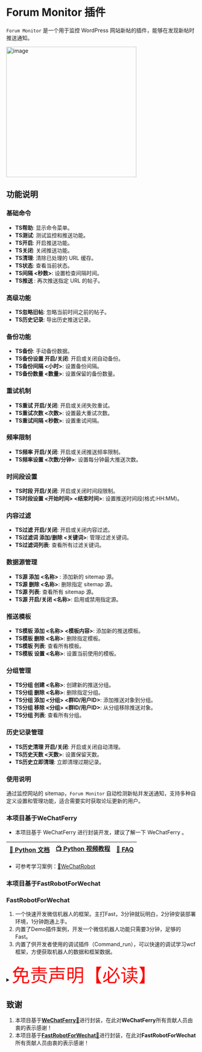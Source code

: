 # Forum Monitor 插件

`Forum Monitor` 是一个用于监控 WordPress 网站新帖的插件，能够在发现新帖时推送通知。

<img width="345" alt="image" src="https://github.com/user-attachments/assets/733e5aeb-9d43-4ee9-9545-c6432857ccd5" />


## 功能说明

### 基础命令
- **TS帮助**: 显示命令菜单。
- **TS测试**: 测试监控和推送功能。
- **TS开启**: 开启推送功能。
- **TS关闭**: 关闭推送功能。
- **TS清理**: 清除已处理的 URL 缓存。
- **TS状态**: 查看当前状态。
- **TS间隔 <秒数>**: 设置检查间隔时间。
- **TS推送 <URL>**: 再次推送指定 URL 的帖子。

### 高级功能
- **TS忽略旧帖**: 忽略当前时间之前的帖子。
- **TS历史记录**: 导出历史推送记录。

### 备份功能
- **TS备份**: 手动备份数据。
- **TS备份设置 开启/关闭**: 开启或关闭自动备份。
- **TS备份间隔 <小时>**: 设置备份间隔。
- **TS备份数量 <数量>**: 设置保留的备份数量。

### 重试机制
- **TS重试 开启/关闭**: 开启或关闭失败重试。
- **TS重试次数 <次数>**: 设置最大重试次数。
- **TS重试间隔 <秒数>**: 设置重试间隔。

### 频率限制
- **TS频率 开启/关闭**: 开启或关闭推送频率限制。
- **TS频率设置 <次数/分钟>**: 设置每分钟最大推送次数。

### 时间段设置
- **TS时段 开启/关闭**: 开启或关闭时间段限制。
- **TS时段设置 <开始时间> <结束时间>**: 设置推送时间段(格式:HH:MM)。

### 内容过滤
- **TS过滤 开启/关闭**: 开启或关闭内容过滤。
- **TS过滤词 添加/删除 <关键词>**: 管理过滤关键词。
- **TS过滤词列表**: 查看所有过滤关键词。

### 数据源管理
- **TS源 添加 <名称> <URL>**: 添加新的 sitemap 源。
- **TS源 删除 <名称>**: 删除指定 sitemap 源。
- **TS源 列表**: 查看所有 sitemap 源。
- **TS源 开启/关闭 <名称>**: 启用或禁用指定源。

### 推送模板
- **TS模板 添加 <名称> <模板内容>**: 添加新的推送模板。
- **TS模板 删除 <名称>**: 删除指定模板。
- **TS模板 列表**: 查看所有模板。
- **TS模板 设置 <名称>**: 设置当前使用的模板。

### 分组管理
- **TS分组 创建 <名称>**: 创建新的推送分组。
- **TS分组 删除 <名称>**: 删除指定分组。
- **TS分组 添加 <分组> <群ID/用户ID>**: 添加推送对象到分组。
- **TS分组 移除 <分组> <群ID/用户ID>**: 从分组移除推送对象。
- **TS分组 列表**: 查看所有分组。

### 历史记录管理
- **TS历史清理 开启/关闭**: 开启或关闭自动清理。
- **TS历史天数 <天数>**: 设置保留天数。
- **TS历史立即清理**: 立即清理过期记录。

### 使用说明

通过监控网站的 sitemap，`Forum Monitor` 自动检测新帖并发送通知，支持多种自定义设置和管理功能，适合需要实时获取论坛更新的用户。

### 本项目基于WeChatFerry
* 本项目基于 WeChatFerry 进行封装开发，建议了解一下 WeChatFerry 。

|[📖 Python 文档](https://wechatferry.readthedocs.io/)|[📺 Python 视频教程](https://mp.weixin.qq.com/s/APdjGyZ2hllXxyG_sNCfXQ)|[🙋 FAQ](https://mp.weixin.qq.com/s/YvgFFhF6D-79kXDzRqtg6w)|
|:-:|:-:|:-:|

* 可参考学习案例：[🤖WeChatRobot](https://github.com/lich0821/WeChatRobot)

### 本项目基于FastRobotForWechat

### FastRobotForWechat

1. 一个快速开发微信机器人的框架。主打Fast，3分钟就玩明白，2分钟安装部署环境，1分钟跑通上手。<br/>
2. 内置了Demo插件案例，开发一个微信机器人功能只需要3分钟，足够的Fast。<br/>
3. 内置了供开发者使用的调试插件（Command_run），可以快速的调试学习wcf框架，方便获取机器人的数据和框架数据。

<details><summary><font color="red" size="12">免责声明【必读】</font></summary>

本工具仅供学习和技术研究使用，不得用于任何商业或非法行为，否则后果自负。

本工具的作者不对本工具的安全性、完整性、可靠性、有效性、正确性或适用性做任何明示或暗示的保证，也不对本工具的使用或滥用造成的任何直接或间接的损失、责任、索赔、要求或诉讼承担任何责任。

本工具的作者保留随时修改、更新、删除或终止本工具的权利，无需事先通知或承担任何义务。

本工具的使用者应遵守相关法律法规，尊重微信的版权和隐私，不得侵犯微信或其他第三方的合法权益，不得从事任何违法或不道德的行为。

本工具的使用者在下载、安装、运行或使用本工具时，即表示已阅读并同意本免责声明。如有异议，请立即停止使用本工具，并删除所有相关文件。

</details>


## 致谢
1. 本项目基于<strong>[WeChatFerry🤖](https://github.com/lich0821/WeChatFerry)</strong>进行封装，在此对<strong>WeChatFerry</strong>所有贡献人员由衷的表示感谢！
2. 本项目基于<strong>[FastRobotForWechat🤖](https://github.com/H5oSir/FastRobotForWechat)</strong>进行封装，在此对<strong>FastRobotForWechat</strong>所有贡献人员由衷的表示感谢！
